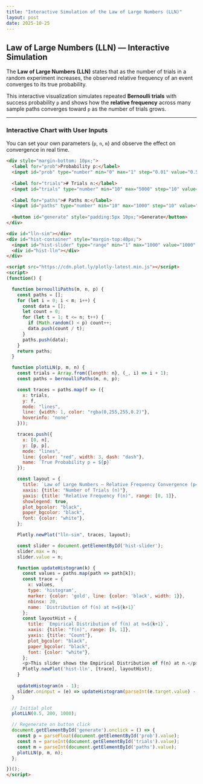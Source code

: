 ```yaml
---
title: "Interactive Simulation of the Law of Large Numbers (LLN)"
layout: post
date: 2025-10-25
---
```


## Law of Large Numbers (LLN) — Interactive Simulation

The **Law of Large Numbers (LLN)** states that as the number of trials in a random experiment increases, the observed relative frequency of an event converges to its true probability.

This interactive visualization simulates repeated **Bernoulli trials** with success probability `p` and shows how the **relative frequency** across many sample paths converges toward `p` as the number of trials grows.

---

### Interactive Chart with User Inputs

You can set your own parameters (`p`, `n`, `m`) and observe the effect on convergence in real time.

```html
<div style="margin-bottom: 10px;">
  <label for="prob">Probability p:</label>
  <input id="prob" type="number" min="0" max="1" step="0.01" value="0.5" style="width:60px; margin-right:20px;">
  
  <label for="trials"># Trials n:</label>
  <input id="trials" type="number" min="10" max="5000" step="10" value="1000" style="width:80px; margin-right:20px;">
  
  <label for="paths"># Paths m:</label>
  <input id="paths" type="number" min="10" max="1000" step="10" value="200" style="width:80px; margin-right:20px;">
  
  <button id="generate" style="padding:5px 10px;">Generate</button>
</div>

<div id="lln-sim"></div>
<div id="hist-container" style="margin-top:40px;">
  <input id="hist-slider" type="range" min="1" max="1000" value="1000" style="width:100%;">
  <div id="hist-lln"></div>
</div>

<script src="https://cdn.plot.ly/plotly-latest.min.js"></script>
<script>
(function() {

  function bernoulliPaths(m, n, p) {
    const paths = [];
    for (let i = 0; i < m; i++) {
      const data = [];
      let count = 0;
      for (let t = 1; t <= n; t++) {
        if (Math.random() < p) count++;
        data.push(count / t);
      }
      paths.push(data);
    }
    return paths;
  }

  function plotLLN(p, m, n) {
    const trials = Array.from({length: n}, (_, i) => i + 1);
    const paths = bernoulliPaths(m, n, p);

    const traces = paths.map(f => ({
      x: trials,
      y: f,
      mode: "lines",
      line: {width: 1, color: "rgba(0,255,255,0.2)"},
      hoverinfo: "none"
    }));

    traces.push({
      x: [0, n],
      y: [p, p],
      mode: "lines",
      line: {color: "red", width: 3, dash: "dash"},
      name: `True Probability p = ${p}`
    });

    const layout = {
      title: `Law of Large Numbers — Relative Frequency Convergence (p=${p}, m=${m}, n=${n})`,
      xaxis: {title: "Number of Trials (n)"},
      yaxis: {title: "Relative Frequency f(n)", range: [0, 1]},
      showlegend: true,
      plot_bgcolor: "black",
      paper_bgcolor: "black",
      font: {color: "white"},
    };

    Plotly.newPlot("lln-sim", traces, layout);

    const slider = document.getElementById('hist-slider');
    slider.max = n;
    slider.value = n;

    function updateHistogram(k) {
      const values = paths.map(path => path[k]);
      const trace = {
        x: values,
        type: 'histogram',
        marker: {color: 'gold', line: {color: 'black', width: 1}},
        nbinsx: 20,
        name: `Distribution of f(n) at n=${k+1}`
      };
      const layoutHist = {
        title: `Empirical Distribution of f(n) at n=${k+1}`,
        xaxis: {title: "f(n)", range: [0, 1]},
        yaxis: {title: "Count"},
        plot_bgcolor: "black",
        paper_bgcolor: "black",
        font: {color: "white"},
      };
      <p>This slider shows the Empirical Distribution of f(n) at n.</p>
      Plotly.newPlot('hist-lln', [trace], layoutHist);
    }
    
    updateHistogram(n - 1);
    slider.oninput = (e) => updateHistogram(parseInt(e.target.value) - 1);
  }

  // Initial plot
  plotLLN(0.5, 200, 1000);

  // Regenerate on button click
  document.getElementById('generate').onclick = () => {
    const p = parseFloat(document.getElementById('prob').value);
    const n = parseInt(document.getElementById('trials').value);
    const m = parseInt(document.getElementById('paths').value);
    plotLLN(p, m, n);
  };

})();
</script>
